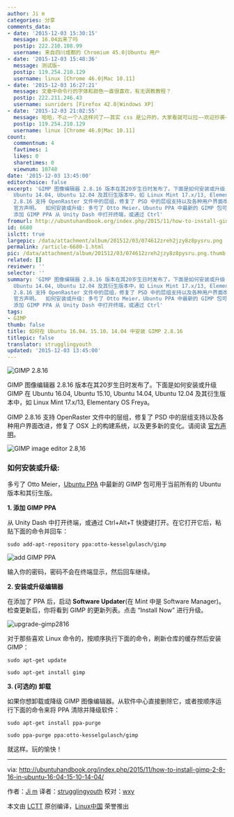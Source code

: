 ```yaml
---
author: Ji m
categories: 分享
comments_data:
- date: '2015-12-03 15:30:15'
  message: 16.04出来了吗
  postip: 222.210.108.99
  username: 来自四川成都的 Chromium 45.0|Ubuntu 用户
- date: '2015-12-03 15:48:36'
  message: 测试版~
  postip: 119.254.210.129
  username: linux [Chrome 46.0|Mac 10.11]
- date: '2015-12-03 16:27:21'
  message: 文章中命令行的字体和颜色一直很喜欢，有无调教教程？
  postip: 222.211.246.43
  username: sunriders [Firefox 42.0|Windows XP]
- date: '2015-12-03 21:02:55'
  message: 哈哈，不止一个人这样问了——其实 css 是公开的，大家看就可以拉~~欢迎抄袭~~
  postip: 119.254.210.129
  username: linux [Chrome 46.0|Mac 10.11]
count:
  commentnum: 4
  favtimes: 1
  likes: 0
  sharetimes: 0
  viewnum: 10748
date: '2015-12-03 13:45:00'
editorchoice: false
excerpt: 'GIMP 图像编辑器 2.8.16 版本在其20岁生日时发布了。下面是如何安装或升级 GIMP 在 Ubuntu 16.04, Ubuntu 15.10,
  Ubuntu 14.04, Ubuntu 12.04 及其衍生版本中，如 Linux Mint 17.x/13, Elementary OS Freya。 GIMP
  2.8.16 支持 OpenRaster 文件中的层组，修复了 PSD 中的层组支持以及各种用户界面改进，修复了 OSX 上的构建系统，以及更多新的变化。请阅读
  官方声明。  如何安装或升级: 多亏了 Otto Meier，Ubuntu PPA 中最新的 GIMP 包可用于当前所有的 Ubuntu 版本和其衍生版。 1.
  添加 GIMP PPA 从 Unity Dash 中打开终端，或通过 Ctrl'
fromurl: http://ubuntuhandbook.org/index.php/2015/11/how-to-install-gimp-2-8-16-in-ubuntu-16-04-15-10-14-04/
id: 6680
islctt: true
largepic: /data/attachment/album/201512/03/074612zreh2jzy8z8pysru.png
permalink: /article-6680-1.html
pic: /data/attachment/album/201512/03/074612zreh2jzy8z8pysru.png.thumb.jpg
related: []
reviewer: ''
selector: ''
summary: 'GIMP 图像编辑器 2.8.16 版本在其20岁生日时发布了。下面是如何安装或升级 GIMP 在 Ubuntu 16.04, Ubuntu 15.10,
  Ubuntu 14.04, Ubuntu 12.04 及其衍生版本中，如 Linux Mint 17.x/13, Elementary OS Freya。 GIMP
  2.8.16 支持 OpenRaster 文件中的层组，修复了 PSD 中的层组支持以及各种用户界面改进，修复了 OSX 上的构建系统，以及更多新的变化。请阅读
  官方声明。  如何安装或升级: 多亏了 Otto Meier，Ubuntu PPA 中最新的 GIMP 包可用于当前所有的 Ubuntu 版本和其衍生版。 1.
  添加 GIMP PPA 从 Unity Dash 中打开终端，或通过 Ctrl'
tags:
- GIMP
thumb: false
title: 如何在 Ubuntu 16.04，15.10，14.04 中安装 GIMP 2.8.16
titlepic: false
translator: strugglingyouth
updated: '2015-12-03 13:45:00'
---
```


![GIMP 2.8.16](/data/attachment/album/201512/03/074612zreh2jzy8z8pysru.png)


GIMP 图像编辑器 2.8.16 版本在其20岁生日时发布了。下面是如何安装或升级 GIMP 在 Ubuntu 16.04, Ubuntu 15.10, Ubuntu 14.04, Ubuntu 12.04 及其衍生版本中，如 Linux Mint 17.x/13, Elementary OS Freya。


GIMP 2.8.16 支持 OpenRaster 文件中的层组，修复了 PSD 中的层组支持以及各种用户界面改进，修复了 OSX 上的构建系统，以及更多新的变化。请阅读 [官方声明](http://www.gimp.org/news/2015/11/22/20-years-of-gimp-release-of-gimp-2816/)。


![GIMP image editor 2.8,16](/data/attachment/album/201512/03/074613evzxo3o1xfujlsmf.jpg)


### 如何安装或升级:


多亏了 Otto Meier，[Ubuntu PPA](https://launchpad.net/%7Eotto-kesselgulasch/+archive/ubuntu/gimp) 中最新的 GIMP 包可用于当前所有的 Ubuntu 版本和其衍生版。


**1. 添加 GIMP PPA**


从 Unity Dash 中打开终端，或通过 Ctrl+Alt+T 快捷键打开。在它打开它后，粘贴下面的命令并回车：



```
sudo add-apt-repository ppa:otto-kesselgulasch/gimp

```

![add GIMP PPA](/data/attachment/album/201512/03/074613mgdm6xc6g4cxx9ze.jpg)


输入你的密码，密码不会在终端显示，然后回车继续。


**2. 安装或升级编辑器**


在添加了 PPA 后，启动 **Software Updater**(在 Mint 中是 Software Manager)。检查更新后，你将看到 GIMP 的更新列表。点击 “Install Now” 进行升级。


![upgrade-gimp2816](/data/attachment/album/201512/03/074614pmc7hlyqgqy3j3ja.jpg)


对于那些喜欢 Linux 命令的，按顺序执行下面的命令，刷新仓库的缓存然后安装 GIMP：



```
sudo apt-get update

sudo apt-get install gimp

```

**3. (可选的) 卸载**


如果你想卸载或降级 GIMP 图像编辑器。从软件中心直接删除它，或者按顺序运行下面的命令来将 PPA 清除并降级软件：



```
sudo apt-get install ppa-purge

sudo ppa-purge ppa:otto-kesselgulasch/gimp

```

就这样。玩的愉快！




---


via: <http://ubuntuhandbook.org/index.php/2015/11/how-to-install-gimp-2-8-16-in-ubuntu-16-04-15-10-14-04/>


作者：[Ji m](http://ubuntuhandbook.org/index.php/about/) 译者：[strugglingyouth](https://github.com/strugglingyouth) 校对：[wxy](https://github.com/wxy)


本文由 [LCTT](https://github.com/LCTT/TranslateProject) 原创编译，[Linux中国](https://linux.cn/) 荣誉推出